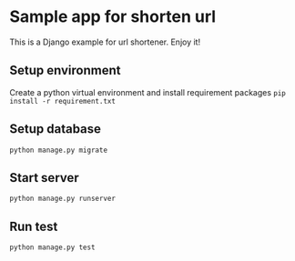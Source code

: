 # Sample app for shorten url

This is a Django example for url shortener. Enjoy it!

## Setup environment

Create a python virtual environment and install requirement packages
`pip install -r requirement.txt`

## Setup database

`python manage.py migrate`

## Start server

`python manage.py runserver`

## Run test

`python manage.py test`